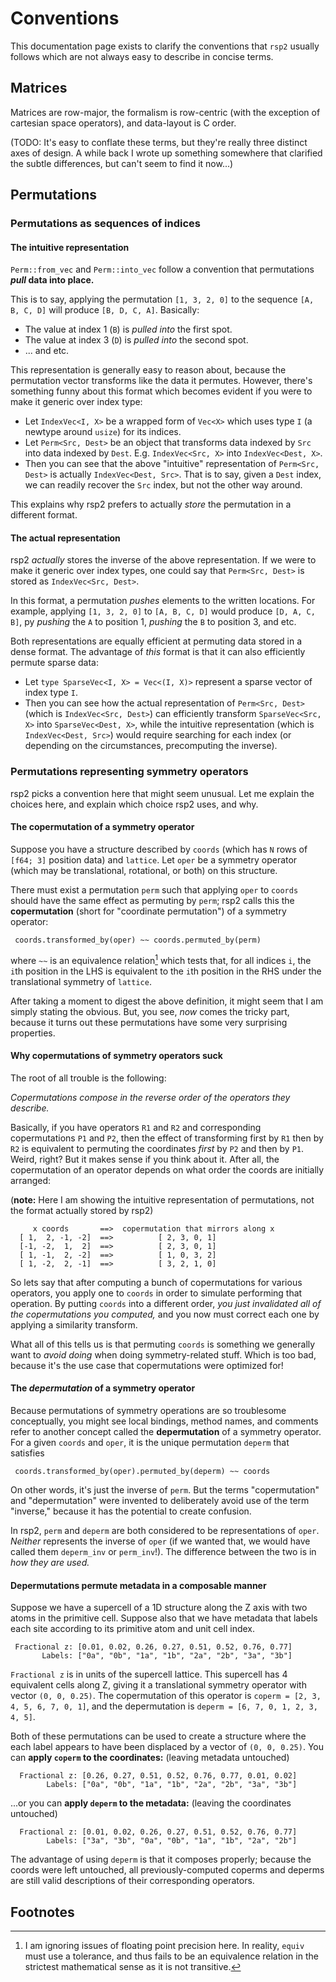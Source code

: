 # Conventions

This documentation page exists to clarify the conventions that `rsp2` usually follows which are not always easy to describe in concise terms.

## Matrices

Matrices are row-major, the formalism is row-centric (with the exception of cartesian space operators), and data-layout is C order.

(TODO: It's easy to conflate these terms, but they're really three distinct axes of design.  A while back I wrote up something somewhere that clarified the subtle differences, but can't seem to find it now...)

## Permutations
### Permutations as sequences of indices

#### The intuitive representation

`Perm::from_vec` and `Perm::into_vec` follow a convention that permutations __*pull* data into place.__

This is to say, applying the permutation `[1, 3, 2, 0]` to the sequence `[A, B, C, D]` will produce `[B, D, C, A]`. Basically:

* The value at index 1 (`B`) is _pulled into_ the first spot.
* The value at index 3 (`D`) is _pulled into_ the second spot.
* ... and etc.

This representation is generally easy to reason about, because the permutation vector transforms like the data it permutes. However, there's something funny about this format which becomes evident if you were to make it generic over index type:

* Let `IndexVec<I, X>` be a wrapped form of `Vec<X>` which uses type `I` (a newtype around `usize`) for its indices.
* Let `Perm<Src, Dest>` be an object that transforms data indexed by `Src` into data indexed by `Dest`.  E.g. `IndexVec<Src, X>` into `IndexVec<Dest, X>`.
* Then you can see that the above "intuitive" representation of `Perm<Src, Dest>` is actually `IndexVec<Dest, Src>`.  That is to say, given a `Dest` index, we can readily recover the `Src` index, but not the other way around.

This explains why rsp2 prefers to actually *store* the permutation in a different format.

#### The actual representation

rsp2 *actually* stores the inverse of the above representation.  If we were to make it generic over index types, one could say that `Perm<Src, Dest>` is stored as `IndexVec<Src, Dest>`.

In this format, a permutation _pushes_ elements to the written locations. For example, applying `[1, 3, 2, 0]` to `[A, B, C, D]` would produce `[D, A, C, B]`, py *pushing* the `A` to position 1, *pushing* the `B` to position 3, and etc.

Both representations are equally efficient at permuting data stored in a dense format.  The advantage of *this* format is that it can also efficiently permute sparse data:

* Let `type SparseVec<I, X> = Vec<(I, X)>` represent a sparse vector of index type `I`.
* Then you can see how the actual representation of `Perm<Src, Dest>` (which is `IndexVec<Src, Dest>`) can efficiently transform `SparseVec<Src, X>` into `SparseVec<Dest, X>`, while the intuitive representation (which is `IndexVec<Dest, Src>`) would require searching for each index (or depending on the circumstances, precomputing the inverse).

### Permutations representing symmetry operators

rsp2 picks a convention here that might seem unusual.  Let me explain the choices here, and explain which choice rsp2 uses, and why.

#### The copermutation of a symmetry operator

Suppose you have a structure described by `coords` (which has `N` rows of `[f64; 3]` position data) and `lattice`.  Let `oper` be a symmetry operator (which may be translational, rotational, or both) on this structure.

There must exist a permutation `perm` such that applying `oper` to `coords` should have the same effect as permuting by `perm`; rsp2 calls this the **copermutation** (short for "coordinate permutation") of a symmetry operator:

```text
 coords.transformed_by(oper) ~~ coords.permuted_by(perm)
```

where `~~` is an equivalence relation[^1] which tests that, for all indices `i`, the `i`th position in the LHS is equivalent to the `i`th position in the RHS under the translational symmetry of `lattice`.

After taking a moment to digest the above definition, it might seem that I am simply stating the obvious.  But, you see, *now* comes the tricky part, because it turns out these permutations have some very surprising properties.

#### Why copermutations of symmetry operators suck

The root of all trouble is the following:

*Copermutations compose in the reverse order of the operators they describe.*

Basically, if you have operators `R1` and `R2` and corresponding copermutations `P1` and `P2`, then the effect of transforming first by `R1` then by `R2` is equivalent to permuting the coordinates *first* by `P2` and then by `P1`.  Weird, right?  But it makes sense if you think about it. After all, the copermutation of an operator depends on what order the coords are initially arranged:

(**note:** Here I am showing the intuitive representation of permutations, not the format actually stored by rsp2)

```
     x coords       ==>  copermutation that mirrors along x
  [ 1,  2, -1, -2]  ==>          [ 2, 3, 0, 1]
  [-1, -2,  1,  2]  ==>          [ 2, 3, 0, 1]
  [ 1, -1,  2, -2]  ==>          [ 1, 0, 3, 2]
  [ 1, -2,  2, -1]  ==>          [ 3, 2, 1, 0]

```

So lets say that after computing a bunch of copermutations for various operators, you apply one to `coords` in order to simulate performing that operation.  By putting `coords` into a different order, *you just invalidated all of the copermutations you computed,* and you now must correct each one by applying a similarity transform.

What all of this tells us is that permuting `coords` is something we generally want to *avoid doing* when doing symmetry-related stuff.  Which is too bad, because it's the use case that copermutations were optimized for!

#### The _depermutation_ of a symmetry operator

Because permutations of symmetry operations are so troublesome conceptually, you might see local bindings, method names, and comments refer to another concept called the **depermutation** of a symmetry operator.  For a given `coords` and `oper`, it is the unique permutation `deperm` that satisfies

```
 coords.transformed_by(oper).permuted_by(deperm) ~~ coords
```

On other words, it's just the inverse of `perm`.  But the terms "copermutation" and "depermutation" were invented to deliberately avoid use of the term "inverse," because it has the potential to create confusion.

In rsp2, `perm` and `deperm` are both considered to be representations of `oper`. *Neither* represents the inverse of `oper` (if we wanted that, we would have called them `deperm_inv` or `perm_inv`!). The difference between the two is in *how they are used.*

#### Depermutations permute metadata in a composable manner

Suppose we have a supercell of a 1D structure along the Z axis with two atoms in the primitive cell. Suppose also that we have metadata that labels each site according to its primitive atom and unit cell index.

 ```
  Fractional z: [0.01, 0.02, 0.26, 0.27, 0.51, 0.52, 0.76, 0.77]
        Labels: ["0a", "0b", "1a", "1b", "2a", "2b", "3a", "3b"]
 ```

`Fractional z` is in units of the supercell lattice.  This supercell has 4 equivalent cells along Z, giving it a translational symmetry operator with vector `(0, 0, 0.25)`. The copermutation of this operator is `coperm = [2, 3, 4, 5, 6, 7, 0, 1]`, and the depermutation is `deperm = [6, 7, 0, 1, 2, 3, 4, 5]`.

Both of these permutations can be used to create a structure where the each label appears to have been displaced by a vector of `(0, 0, 0.25)`.  You can **apply `coperm` to the coordinates:** (leaving metadata untouched)

```
  Fractional z: [0.26, 0.27, 0.51, 0.52, 0.76, 0.77, 0.01, 0.02]
        Labels: ["0a", "0b", "1a", "1b", "2a", "2b", "3a", "3b"]
```

...or you can **apply `deperm` to the metadata:** (leaving the coordinates untouched)

```
  Fractional z: [0.01, 0.02, 0.26, 0.27, 0.51, 0.52, 0.76, 0.77]
        Labels: ["3a", "3b", "0a", "0b", "1a", "1b", "2a", "2b"]
```

The advantage of using `deperm` is that it composes properly; because the coords were left untouched, all previously-computed coperms and deperms are still valid descriptions of their corresponding operators.

## Footnotes

[^1]: I am ignoring issues of floating point precision here.  In reality, `equiv` must use a tolerance, and thus fails to be an equivalence relation in the strictest mathematical sense as it is not transitive.
